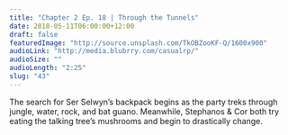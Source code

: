 ```yaml
---
title: "Chapter 2 Ep. 18 | Through the Tunnels"
date: 2018-05-11T06:00:00+12:00
draft: false
featuredImage: "http://source.unsplash.com/TkOBZooKF-Q/1600x900"
audioLink: "http://media.blubrry.com/casualrp/"
audioSize: ""
audioLength: "2:25"
slug: "43"
---
```


The search for Ser Selwyn’s backpack begins as the party treks through jungle, water, rock, and bat guano. Meanwhile, Stephanos & Cor both try eating the talking tree’s mushrooms and begin to drastically change.
